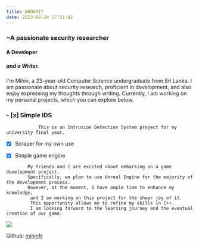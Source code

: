 ```yaml
---
title: WHOAMI?
date: 2023-02-24 17:51:42
---
```


### ~A passionate security researcher

#### A Developer

##### and a Writer.

 I'm Mihin, a 23-year-old Computer Science undergraduate from Sri Lanka. 
 I am passionate about security research, proficient in development,
 and also enjoy expressing my thoughts through writing. Currently, I am working on my personal projects, which you can explore below.

### - [x] Simple IDS 
```shell
        	This is an Intrusion Detection System project for my university final year.
```

- [x] Scraper for my own use

- [x] Simple game engine
```shell
        My friends and I are excited about embarking on a game development project. 
        Specifically, we plan to use Unreal Engine for the majority of the development process. 
        However, at the moment, I have ample time to enhance my knowledge,
         and I am working on this project for the sheer joy of it. 
         This opportunity allows me to refine my skills in C++. 
         I am looking forward to the learning journey and the eventual creation of our game.
```



![](https://blogger.googleusercontent.com/img/b/R29vZ2xl/AVvXsEgjwHXZ7V9ma9VVyc9FXypWuhr7UE8jIMRhAwfhMpAobVwDy5Czw5IPUM_omsAys1uC5uA4zPyTvPXKf1upR9aqD_G7q_9Wn2AxJKWxSexF1ra7lRBfSqTLNU3rb3LnVjhpNVbq0G6ogN16gAoTKq61ZTGjc-jlCX3tMem-xnmBIq9fbVq0PKg7ZpcmmlaU/s16000/working-image-2(1).jpeg)

Github: [mihinN](https://github.com/mihinN)

